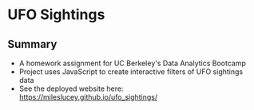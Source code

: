 # UFO Sightings
## Summary
* A homework assignment for UC Berkeley's Data Analytics Bootcamp
* Project uses JavaScript to create interactive filters of UFO sightings data
* See the deployed website here: https://mileslucey.github.io/ufo_sightings/
